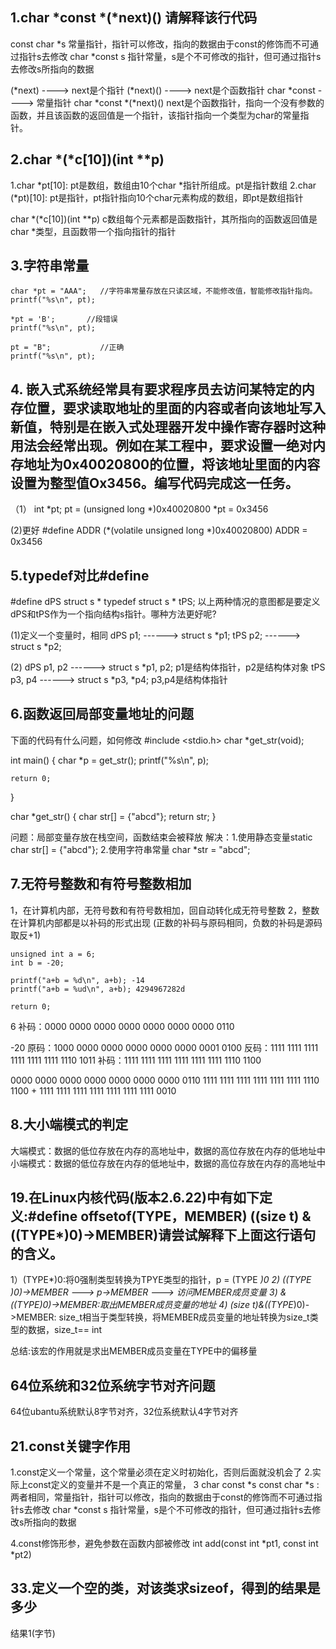 ## 1.char *const *(*next)() 请解释该行代码

const char *s 常量指针，指针可以修改，指向的数据由于const的修饰而不可通过指针s去修改
char *const s 指针常量，s是个不可修改的指针，但可通过指针s去修改s所指向的数据

(*next) ----> next是个指针
(*next)() ----> next是个函数指针
char *const ----> 常量指针
char *const *(*next)() next是个函数指针，指向一个没有参数的函数，并且该函数的返回值是一个指针，该指针指向一个类型为char的常量指针。


## 2.char *(*c[10])(int **p)

1.char *pt[10]: pt是数组，数组由10个char *指针所组成。pt是指针数组
2.char (*pt)[10]: pt是指针，pt指针指向10个char元素构成的数组，即pt是数组指针

char *(*c[10])(int **p) c数组每个元素都是函数指针，其所指向的函数返回值是char *类型，且函数带一个指向指针的指针

## 3.字符串常量
    char *pt = "AAA";   //字符串常量存放在只读区域，不能修改值，智能修改指针指向。
    printf("%s\n", pt);

    *pt = 'B';       //段错误
    printf("%s\n", pt);

    pt = "B";           //正确
    printf("%s\n", pt);

## 4. 嵌入式系统经常具有要求程序员去访问某特定的内存位置，要求读取地址的里面的内容或者向该地址写入新值，特别是在嵌入式处理器开发中操作寄存器时这种用法会经常出现。例如在某工程中，要求设置一绝对内存地址为0x40020800的位置，将该地址里面的内容设置为整型值Ox3456。编写代码完成这一任务。

（1）
int *pt;
pt = (unsigned long *)0x40020800
*pt = 0x3456

(2)更好
#define ADDR (*(volatile unsigned long *)0x40020800)
ADDR = 0x3456

## 5.typedef对比#define
#define dPS struct s *
typedef struct s * tPS;
以上两种情况的意图都是要定义dPS和tPS作为一个指向结构s指针。哪种方法更好呢?
 
 (1)定义一个变量时，相同
dPS p1; ------> struct s *p1;
tPS p2; ------> struct s *p2;

(2)
dPS p1, p2 ------> struct s *p1, p2; p1是结构体指针，p2是结构体对象
tPS p3, p4 ------> struct s *p3, *p4; p3,p4是结构体指针

## 6.函数返回局部变量地址的问题

下面的代码有什么问题，如何修改
#include <stdio.h>
char *get_str(void);

int main()
{
    char *p = get_str();
    printf("%s\n", p);

    return 0;
}

char *get_str()
{
    char str[] = {"abcd"};
    return str;
}

问题：局部变量存放在栈空间，函数结束会被释放
解决：1.使用静态变量static char str[] = {"abcd"};
      2.使用字符串常量 char *str = "abcd";


## 7.无符号整数和有符号整数相加

1，在计算机内部，无符号数和有符号数相加，回自动转化成无符号整数
2，整数在计算机内部都是以补码的形式出现 (正数的补码与原码相同，负数的补码是源码取反+1)

    unsigned int a = 6;
    int b = -20;

    printf("a+b = %d\n", a+b); -14
    printf("a+b = %ud\n", a+b); 4294967282d
    
    return 0;

6
补码：0000 0000 0000 0000 0000 0000 0000 0110

-20
原码：1000 0000 0000 0000 0000 0000 0001 0100
反码：1111 1111 1111 1111 1111 1111 1110 1011
补码：1111 1111 1111 1111 1111 1111 1110 1100

0000 0000 0000 0000 0000 0000 0000 0110
1111 1111 1111 1111 1111 1111 1110 1100 +
1111 1111 1111 1111 1111 1111 1111 0010 

## 8.大小端模式的判定
大端模式：数据的低位存放在内存的高地址中，数据的高位存放在内存的低地址中
小端模式：数据的低位存放在内存的低地址中，数据的高位存放在内存的高地址中

## 19.在Linux内核代码(版本2.6.22)中有如下定义:#define offsetof(TYPE，MEMBER) ((size t) &((TYPE*)0)->MEMBER)请尝试解释下上面这行语句的含义。
1）(TYPE*)0:将0强制类型转换为TPYE类型的指针，p = (TYPE *)0
2) ((TYPE *)0)->MEMBER ---> p->MEMBER ---> 访问MEMBER成员变量
3) &((TYPE*)0)->MEMBER:取出MEMBER成员变量的地址
4) (size t)&((TYPE*)0)->MEMBER: size_t相当于类型转换，将MEMBER成员变量的地址转换为size_t类型的数据，size_t== int

总结:该宏的作用就是求出MEMBER成员变量在TYPE中的偏移量

## 64位系统和32位系统字节对齐问题
64位ubantu系统默认8字节对齐，32位系统默认4字节对齐

## 21.const关键字作用
1.const定义一个常量，这个常量必须在定义时初始化，否则后面就没机会了
2.实际上const定义的变量并不是一个真正的常量，
3
char const *s
const char *s :两者相同，常量指针，指针可以修改，指向的数据由于const的修饰而不可通过指针s去修改
char *const s 指针常量，s是个不可修改的指针，但可通过指针s去修改s所指向的数据

4.const修饰形参，避免参数在函数内部被修改
int add(const int *pt1, const int *pt2) 


## 33.定义一个空的类，对该类求sizeof，得到的结果是多少
结果1(字节)